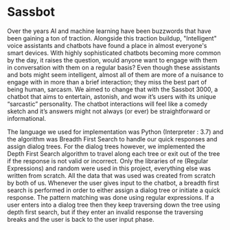 # Sassbot
Over the years AI and machine learning have been buzzwords that have been gaining a ton of traction. Alongside this traction buildup, "Intelligent" voice assistants and chatbots have found a place in almost everyone's smart devices. With highly sophisticated chatbots becoming more common by the day, it raises the question, would anyone want to engage with them in conversation with them on a regular basis? Even though these assistants and bots might seem intelligent, almost all of them are more of a nuisance to engage with in more than a brief interaction; they miss the best part of being human, sarcasm. We aimed to change that with the Sassbot 3000,  a chatbot that aims to entertain, astonish, and wow it’s users with its unique “sarcastic” personality. The chatbot interactions will feel like a comedy sketch and it’s answers might not always (or ever) be straightforward or informational. 

The language we used for implementation was Python (Interpreter : 3.7) and the algorithm was Breadth First Search to handle our quick responses and assign dialog trees. For the dialog trees however, we implemented the Depth First Search algorithm to travel along each tree or exit out of the tree if the response is not valid or incorrect. Only the libraries of re (Regular Expressions) and random were used in this project, everything else was written from scratch. All the data that was used was created from scratch by both of us. Whenever the user gives input to the chatbot, a breadth first search is performed in order to either assign a dialog tree or initiate a quick response.  The pattern matching was done using regular expressions. If a user enters into a dialog tree then they keep traversing down the tree using depth first search, but if they enter an invalid response the traversing breaks and the user is back to the user input phase.
